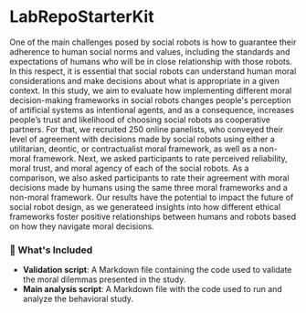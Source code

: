 # LabRepoStarterKit

One of the main challenges posed by social robots is how to guarantee their adherence to human social norms and values, including the standards and expectations of humans who will be in close relationship with those robots. In this respect, it is essential that social robots can understand human moral considerations and make decisions about what is appropriate in a given context. In this study, we aim to evaluate how implementing different moral decision-making frameworks in social robots changes people's perception of artificial systems as intentional agents, and as a consequence, increases people’s trust and likelihood of choosing social robots as cooperative partners. For that, we recruited 250 online panelists, who conveyed their level of agreement with decisions made by social robots using either a utilitarian, deontic, or contractualist moral framework, as well as a non-moral framework. Next, we asked participants to rate perceived reliability, moral trust, and moral agency of each of the social robots. As a comparison, we also asked participants to rate their agreement with moral decisions made by humans using the same three moral frameworks and a non-moral framework. Our results have the potential to impact the future of social robot design, as we generateed insights into how different ethical frameworks foster positive relationships between humans and robots based on how they navigate moral decisions.


### 📁 What's Included

- **Validation script**: A Markdown file containing the code used to validate the moral dilemmas presented in the study.
- **Main analysis script**: A Markdown file with the code used to run and analyze the behavioral study. 


